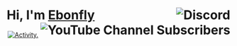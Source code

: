 # Hi, I'm [Ebonfly](https://ebonfly.me/) <a href="https://discord.gg/DexM5QuV7c"><img align="right" alt="Discord" src="https://img.shields.io/discord/1069231084669243432?style=for-the-badge&label=discord&labelColor=1e1e2e&color=cba6f7"></a> <a href="https://www.youtube.com/@Ebonfly"><img align="right" alt="YouTube Channel Subscribers" src="https://img.shields.io/youtube/channel/subscribers/UC9Z_leOnTECruDGa4xldApg?style=for-the-badge&logoColor=cba6f7&label=YouTube&labelColor=1e1e2e&color=cba6f7"></a>

<p align="center">
  <a href="https://github.com/ashutosh00710/github-readme-activity-graph">
    <img src="https://github-readme-activity-graph.vercel.app/graph?username=Ebonfly&bg_color=1e1e2e&color=cdd6f4&line=cba6f7&point=cba6f7&hide_border=true&hide_title=true&height=300&area=true&area_color=cba6f7&grid=false&radius=16" alt="Activity."/>
  </a>
</p>
